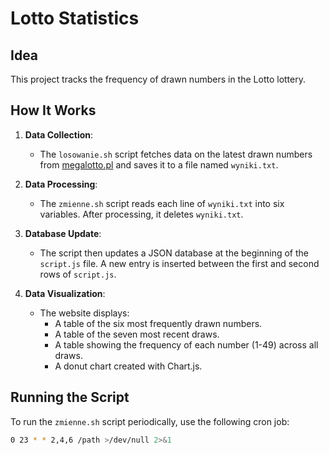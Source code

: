 # Lotto Statistics

## Idea
This project tracks the frequency of drawn numbers in the Lotto lottery.

## How It Works

1. **Data Collection**:
   - The `losowanie.sh` script fetches data on the latest drawn numbers from [megalotto.pl](http://megalotto.pl) and saves it to a file named `wyniki.txt`.

2. **Data Processing**:
   - The `zmienne.sh` script reads each line of `wyniki.txt` into six variables. After processing, it deletes `wyniki.txt`.

3. **Database Update**:
   - The script then updates a JSON database at the beginning of the `script.js` file. A new entry is inserted between the first and second rows of `script.js`.

4. **Data Visualization**:
   - The website displays:
     - A table of the six most frequently drawn numbers.
     - A table of the seven most recent draws.
     - A table showing the frequency of each number (1-49) across all draws.
     - A donut chart created with Chart.js.

## Running the Script

To run the `zmienne.sh` script periodically, use the following cron job:

```bash
0 23 * * 2,4,6 /path >/dev/null 2>&1 

